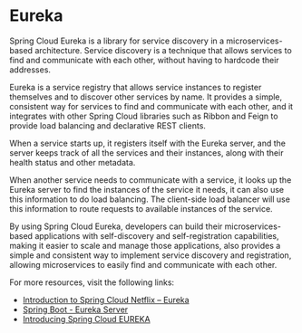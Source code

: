 # Eureka

Spring Cloud Eureka is a library for service discovery in a microservices-based architecture. Service discovery is a technique that allows services to find and communicate with each other, without having to hardcode their addresses.

Eureka is a service registry that allows service instances to register themselves and to discover other services by name. It provides a simple, consistent way for services to find and communicate with each other, and it integrates with other Spring Cloud libraries such as Ribbon and Feign to provide load balancing and declarative REST clients.

When a service starts up, it registers itself with the Eureka server, and the server keeps track of all the services and their instances, along with their health status and other metadata.

When another service needs to communicate with a service, it looks up the Eureka server to find the instances of the service it needs, it can also use this information to do load balancing. The client-side load balancer will use this information to route requests to available instances of the service.

By using Spring Cloud Eureka, developers can build their microservices-based applications with self-discovery and self-registration capabilities, making it easier to scale and manage those applications, also provides a simple and consistent way to implement service discovery and registration, allowing microservices to easily find and communicate with each other.

For more resources, visit the following links:

- [Introduction to Spring Cloud Netflix – Eureka](https://www.baeldung.com/spring-cloud-netflix-eureka#:~:text=a%20service%20registry%20(Eureka%20Server,Spring%20Cloud%20Netflix%20Feign%20Client))
- [Spring Boot - Eureka Server](https://www.tutorialspoint.com/spring_boot/spring_boot_eureka_server.htm)
- [Introducing Spring Cloud EUREKA](https://www.youtube.com/watch?v=1uNo1NrqsX4)

